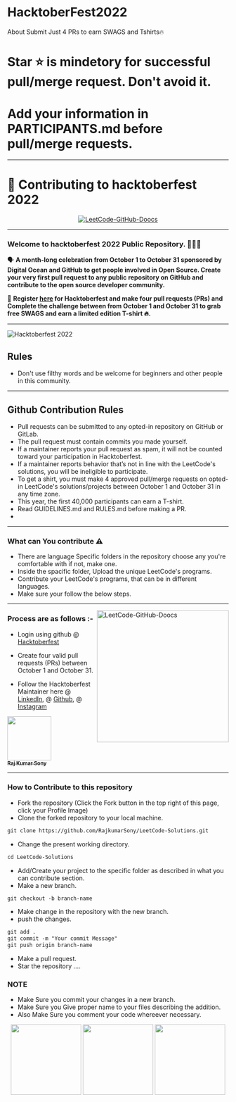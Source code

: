 # HacktoberFest2022
About Submit Just 4 PRs to earn SWAGS and Tshirts🔥

# Star ⭐ is mindetory for successful pull/merge request. Don't avoid it.

# Add your information in PARTICIPANTS.md before pull/merge requests.

---

# 🌱 Contributing to hacktoberfest 2022 

<p align="center">
  <a href="https://github.com/doocs/leetcode"><img src="https://cdn-doocs.oss-cn-shenzhen.aliyuncs.com/gh/doocs/leetcode@main/images/leetcode-doocs.png" alt="LeetCode-GitHub-Doocs"></a>
</p>

---

### Welcome to hacktoberfest 2022 Public Repository. 👨🏻‍💻

🗣 **A month-long celebration from October 1 to October 31 sponsored by Digital Ocean and GitHub to get people involved in Open Source. Create your very first pull request to any public repository on GitHub and contribute to the open source developer community.**

📢 **Register [here](https://hacktoberfest.digitalocean.com/) for Hacktoberfest and make four pull requests (PRs) and Complete the challenge between from October 1 and October 31 to grab free SWAGS and earn a limited edition T-shirt 🔥.**

---

![Hacktoberfest 2022](https://github.com/RajkumarSony/LeetCode-Solutions/blob/main/logo.png)


## Rules

- Don't use filthy words and be welcome for beginners and other people in this community.

---

## Github Contribution Rules
- Pull requests can be submitted to any opted-in repository on GitHub or GitLab.
- The pull request must contain commits you made yourself.
- If a maintainer reports your pull request as spam, it will not be counted toward your participation in Hacktoberfest.
- If a maintainer reports behavior that’s not in line with the LeetCode's solutions, you will be ineligible to participate.
- To get a shirt, you must make 4 approved pull/merge requests on opted-in LeetCode's solutions/projects between October 1 and October 31 in any time zone.
- This year, the first 40,000 participants can earn a T-shirt.
- Read GUIDELINES.md and RULES.md before making a PR.
-

---

### What can You contribute ⚠️

- There are language Specific folders in the repository choose any you're comfortable with if not, make one.
- Inside the spacific folder, Upload the unique LeetCode's programs.
- Contribute your LeetCode's programs, that can be in different languages.
- Make sure your follow the below steps.

---



<img align="right" src="https://github.com/RajkumarSony/HacktoberFest2022/blob/main/20211121_145218.jpeg.jpg" height="300" alt="LeetCode-GitHub-Doocs">

### Process are as follows :-

- Login using github @ [Hacktoberfest](https://hacktoberfest.digitalocean.com/)
- Create four valid pull requests (PRs) between October 1 and October 31.

- Follow the Hacktoberfest Maintainer here @ [LinkedIn](https://linkedin.com/in/RajkumarSony/), @ [Github](https://github.com/RajkumarSony), @ [Instagram](https://www.instagram.com/rajkumarsony_/)

<tr>
  <td align="center"><a href="https://github.com/RajkumarSony">
    <kbd><img src="https://avatars3.githubusercontent.com/RajkumarSony?size=100" width="100px;" alt=""/></kbd><br />
    <sub><b>Raj Kumar Sony</b></sub></a><br />
  </td>
</tr>

---

### How to Contribute to this repository

- Fork the repository (Click the Fork button in the top right of this page, click your Profile Image)
- Clone the forked repository to your local machine.

```markdown
git clone https://github.com/RajkumarSony/LeetCode-Solutions.git
```

- Change the present working directory.

```markdown
cd LeetCode-Solutions
```

- Add/Create your project to the specific folder as described in what you can contribute section.
- Make a new branch.

```markdown
git checkout -b branch-name
```

- Make change in the repository with the new branch.
- push the changes.

```markdown
git add .
git commit -m "Your commit Message"
git push origin branch-name
```

- Make a pull request.
- Star the repository ....

### NOTE

- Make Sure you commit your changes in a new branch.
- Make Sure you Give proper name to your files describing the addition.
- Also Make Sure you comment your code whereever necessary.


<p align="center">  <img src="https://octodex.github.com/images/jetpacktocat.png" height="160px" width="160px"> <img src="https://octodex.github.com/images/trekkie.png" height="160px" width="160px"> <img src="https://octodex.github.com/images/skatetocat.png" height="160px" width="160px"></p>


<!--       END OF README           END OF README         END OF README         END OF README          END OF README           END OF README           END OF README      -->
